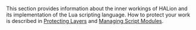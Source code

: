 This section provides information about the inner workings of HALion and its implementation of the Lua scripting language. How to protect your work is described in [Protecting Layers](./Protecting-Layers.md) and [Managing Script Modules](./Managing-Script-Modules.md).